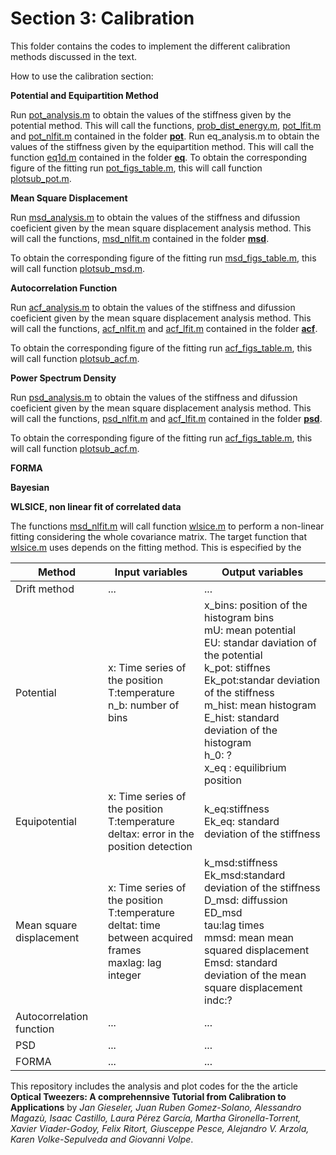 # Section 3: Calibration
 This folder contains the codes to implement the different calibration methods discussed in the text.
 
How to use the calibration section:

**Potential and Equipartition Method**

Run [pot_analysis.m](pot_analysis.m) to obtain the values of the stiffness given by the potential method. This will call the functions, [prob_dist_energy.m](pot/prob_dist_energy.m), [pot_lfit.m](pot/pot_lfit.m)  and   [pot_nlfit.m](pot/pot_nlfit.m) contained in the folder **[pot](pot/)**.
Run eq_analysis.m to obtain the values of the stiffness given by the equipartition method. This will call the function [eq1d.m](eq/eq1d.m) contained in the folder **[eq](eq/)**.
To obtain the corresponding figure of the fitting run [pot_figs_table.m](pot_figs_table.m), this will call function  [plotsub_pot.m](pot/plotsub_pot.m). 


**Mean Square Displacement**

Run [msd_analysis.m](msd_analysis.m) to obtain the values of the stiffness and difussion coeficient given by the mean square displacement analysis method. This will call the functions, [msd_nlfit.m](msd/msd_nlfit.m) contained in the folder **[msd](msd/)**.


To obtain the corresponding figure of the fitting run [msd_figs_table.m](msd_figs_table.m), this will call function  [plotsub_msd.m](msd/plotsub_msd.m).

**Autocorrelation Function**

Run [acf_analysis.m](acf_analysis.m) to obtain the values of the stiffness and difussion coeficient given by the mean square displacement analysis method. This will call the functions, [acf_nlfit.m](acf/acf_nlfit) and [acf_lfit.m](acf/acf_lfit) contained in the folder  **[acf](acf/)**.


To obtain the corresponding figure of the fitting run [acf_figs_table.m](msd_figs_table.m), this will call function  [plotsub_acf.m](acf/plotsub_acf.m).


**Power Spectrum Density**

Run [psd_analysis.m](psd_analysis.m) to obtain the values of the stiffness and difussion coeficient given by the mean square displacement analysis method. This will call the functions, [psd_nlfit.m](acf/acf_nlfit) and [acf_lfit.m](acf/acf_lfit) contained in the folder  **[psd](psd/)**.


To obtain the corresponding figure of the fitting run [acf_figs_table.m](msd_figs_table.m), this will call function  [plotsub_acf.m](acf/plotsub_acf.m).

**FORMA**

**Bayesian**
  
**WLSICE, non linear fit of correlated data**

The functions [msd_nlfit.m](msd/msd_nlfit) will call function [wlsice.m](wlsice/wlsice.m) to perform a non-linear fitting considering the whole covariance matrix.  The target function that [wlsice.m](wlsice/wlsice.m) uses depends on the fitting method. This is especified by the 





| Method        | Input variables           | Output variables |
| ------------- |-------------| -------------|
|Drift method  | ... |  ...|
| Potential     |  x: Time series of the position <br> T:temperature  <br>  n_b: number of bins| x_bins: position of the histogram bins <br> mU: mean potential <br> EU: standar daviation of the potential <br> k_pot: stiffnes <br> Ek_pot:standar deviation of the stiffness <br> m_hist: mean histogram <br> E_hist: standard deviation of the histogram <br> h_0: ? <br> x_eq : equilibrium position |
| Equipotential   | x: Time series of the position <br> T:temperature  <br>  deltax: error in the position detection |  k_eq:stiffness <br> Ek_eq: standard deviation of the stiffness|
| Mean square displacement | x: Time series of the position <br> T:temperature  <br>  deltat: time between acquired frames <br> maxlag: lag integer |k_msd:stiffness <br> Ek_msd:standard deviation of the stiffness <br> D_msd: diffussion <br> ED_msd <br> tau:lag times <br> mmsd: mean mean squared displacement <br> Emsd: standard deviation of the mean square displacement <br> indc:? |
| Autocorrelation function | ... |  ...|
| PSD | ... |  ...|
|FORMA  | ... |  ...|


 
This repository includes the analysis and plot codes for the the article **Optical Tweezers: A comprehennsive Tutorial  from Calibration to Applications** by *Jan Gieseler, Juan Ruben Gomez-Solano, Alessandro Magazù, Isaac Castillo, Laura Pérez García, Martha Gironella-Torrent, Xavier Viader-Godoy, Felix Ritort, Giusceppe Pesce, Alejandro V. Arzola, Karen Volke-Sepulveda and Giovanni Volpe*. 
 
